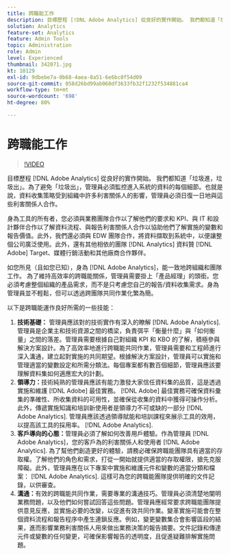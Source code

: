 ```yaml
---
title: 跨職能工作
description: 目標歷程 [!DNL Adobe Analytics] 從良好的實作開始。 我們都知道「垃圾進，垃圾出」。為了避免「垃圾出」，管理員必須監控進入系統的資料的每個細節。也就是說，資料收集策略受到組織中許多利害關係人的影響，管理員必須日復一日地與這些利害關係人合作。
solution: Analytics
feature-set: Analytics
feature: Admin Tools
topic: Administration
role: Admin
level: Experienced
thumbnail: 342071.jpg
kt: 10129
exl-id: 9dbebe7a-0b68-4aea-8a51-6e6bc0f54d09
source-git-commit: 058d26bd99ab060df3633fb32f1232f534881ca4
workflow-type: tm+mt
source-wordcount: '698'
ht-degree: 80%

---
```


# 跨職能工作

>[!VIDEO](https://video.tv.adobe.com/v/342071/?quality=12&learn=on)

目標歷程 [!DNL Adobe Analytics] 從良好的實作開始。 我們都知道「垃圾進，垃圾出」。為了避免「垃圾出」，管理員必須監控進入系統的資料的每個細節。也就是說，資料收集策略受到組織中許多利害關係人的影響，管理員必須日復一日地與這些利害關係人合作。

身為工具的所有者，您必須與業務團隊合作以了解他們的要求和 KPI、與 IT 和設計夥伴合作以了解資料流程、與報告利害關係人合作以協助他們了解實施的變數和報告價值。此外，我們還必須與 EDW 團隊合作，將資料擷取到系統中，以便讓整個公司廣泛使用。此外，還有其他相依的團隊 [!DNL Analytics] 資料贊 [!DNL Adobe] Target、媒體行銷活動和其他廠商合作夥伴。

如您所見（且如您已知），身為 [!DNL Adobe Analytics]，能一致地跨組織和團隊工作。 為了維持高效率的跨職能關係，管理員需要掛上「產品經理」的頭銜。您必須考慮整個組織的產品需求，而不是只考慮您自己的報告/資料收集需求。身為管理員並不輕鬆，但可以透過跨團隊共同作業化繁為簡。

以下是跨職能運作良好所需的一些技能：

1. **技術基礎：** 管理員應該對的技術實作有深入的瞭解 [!DNL Adobe Analytics]. 管理員是企業主和技術資源之間的橋梁，負責弭平「衡量什麼」與「如何衡量」之間的落差。管理員需要根據自己對組織 KPI 和 KBO 的了解，積極參與解決方案設計。為了高效率地進行跨職能共同作業，管理員需要和工程師進行深入溝通，建立起對實施的共同期望。根據解決方案設計，管理員可以實施和管理適當的變數設定和所需分類法。每個專案都有數百個細節，管理員應該要理解資料集如何適應宏大的計劃。
1. **領導力：**&#x200B;技術純熟的管理員應該有能力激發大家信任資料集的品質，這是透過實施和維護 [!DNL Adobe] 最佳實務。 [!DNL Adobe] 最佳實務可確保資料彙集的準確性、所收集資料的可用性，並確保從收集的資料中獲得可操作分析。此外，傳遞實施知識和培訓新使用者是領導力不可或缺的一部分 [!DNL Adobe Analytics]. 管理員應該透過領導賦能和培訓課程來展示工具的效用，以提高該工具的採用率。 [!DNL Adobe Analytics].
1. **客戶導向的心態：**&#x200B;管理員必須了解如何改善用戶體驗。作為管理員 [!DNL Adobe Analytics]，您的客戶為的利害關係人和使用者 [!DNL Adobe Analytics]. 為了幫他們創造更好的體驗，請務必確保跨職能團隊具有適當的存取權。了解他們的角色和需求，打從一開始就提供適當的存取權限，搶先克服障礙。此外，管理員應在以下專案中實施和維護元件和變數的適當分類和檔案： [!DNL Adobe Analytics]. 這樣可為您的跨職能團隊提供明確的文件記錄，以供審查。
1. **溝通：**&#x200B;有效的跨職能共同作業，需要專業的溝通技巧。管理員必須清楚地闡明業務問題，以及他們如何嘗試回答這些問題。管理員應經常要求跨職能團隊提供意見反應，並實施必要的改變，以促進有效共同作業。變革實施可能會在整個資料流程和報告程序中產生連鎖反應。例如，變更變數集合會影響區段的結果，進而影響業務利害關係人用來做出業務決策的報告摘要。文件記錄和傳達元件或變數的任何變更，可確保影響報告的透明度，且促進疑難排解實施問題。
